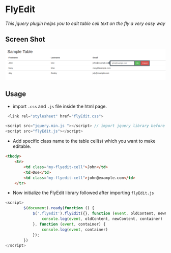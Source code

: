 # FlyEdit
*This jquery plugin helps you to edit table cell text on the fly a very easy way*

## Screen Shot

![FlyEdit sample screen shot](https://github.com/saikatdutta1991/FlyEdit/blob/master/screenshot.png?raw=true "FlyEdit sample screen shot")

## Usage
- import `.css` and `.js` file inside the html page.

```javascript
 <link rel="stylesheet" href="flyEdit.css">
```
```javascript
<script src="jquery.min.js "></script> // import jquery library before flyEdit.js file
<script src="flyEdit.js"></script>
```

- Add specific class name to the table cell(s) which you want to make editable.
```html
<tbody>
	<tr>
		<td class="my-flyedit-cell">John</td>
		<td>Doe</td>
		<td class="my-flyedit-cell">john@example.com</td>
	</tr>
```
- Now initialize the FlyEdit library followed after importing `flyEdit.js`
```javascript
<script>
		$(document).ready(function () {
			$('.flyedit').flyEdit({}, function (event, oldContent, newContent, container) {
				console.log(event, oldContent, newContent, container)
			}, function (event, container) {
				console.log(event, container)
			});
		})
</script>
```
